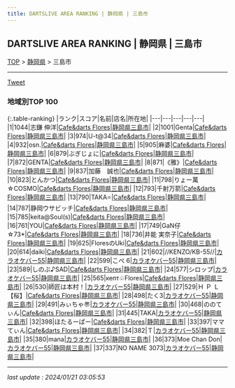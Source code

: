 ```yaml
---
title: DARTSLIVE AREA RANKING | 静岡県 | 三島市
---
```

## DARTSLIVE AREA RANKING | 静岡県 | 三島市

[TOP](/darts/rank/) > [静岡県](/darts/rank/静岡県/) > 三島市

___

<a href="https://twitter.com/share?ref_src=twsrc%5Etfw" data-text="DARTSLIVE AREA RANKING | 静岡県三島市" class="twitter-share-button" data-via="DARTSLIVE" data-hashtags="DARTSLIVE" data-related="DARTSLIVE" data-show-count="false">Tweet</a>

### 地域別TOP 100

{:.table-ranking}
|ランク|スコア|名前|店名|所在地|
|---|---|---|---|---|
|1|1044|志鎌 伸洋|<a href="https://search.dartslive.com/jp/shop/1673976f49e2a94e58d385ea46352d8f">Cafe&darts Flores</a>|<a href="/darts/rank/静岡県/三島市">静岡県三島市</a>|
|2|1001|Genta|<a href="https://search.dartslive.com/jp/shop/1673976f49e2a94e58d385ea46352d8f">Cafe&darts Flores</a>|<a href="/darts/rank/静岡県/三島市">静岡県三島市</a>|
|3|974|U-t@34|<a href="https://search.dartslive.com/jp/shop/1673976f49e2a94e58d385ea46352d8f">Cafe&darts Flores</a>|<a href="/darts/rank/静岡県/三島市">静岡県三島市</a>|
|4|932|osn.|<a href="https://search.dartslive.com/jp/shop/1673976f49e2a94e58d385ea46352d8f">Cafe&darts Flores</a>|<a href="/darts/rank/静岡県/三島市">静岡県三島市</a>|
|5|905|麻婆|<a href="https://search.dartslive.com/jp/shop/1673976f49e2a94e58d385ea46352d8f">Cafe&darts Flores</a>|<a href="/darts/rank/静岡県/三島市">静岡県三島市</a>|
|6|879|ぶぎじょに|<a href="https://search.dartslive.com/jp/shop/1673976f49e2a94e58d385ea46352d8f">Cafe&darts Flores</a>|<a href="/darts/rank/静岡県/三島市">静岡県三島市</a>|
|7|872|GENTA|<a href="https://search.dartslive.com/jp/shop/1673976f49e2a94e58d385ea46352d8f">Cafe&darts Flores</a>|<a href="/darts/rank/静岡県/三島市">静岡県三島市</a>|
|8|871|《雅》|<a href="https://search.dartslive.com/jp/shop/1673976f49e2a94e58d385ea46352d8f">Cafe&darts Flores</a>|<a href="/darts/rank/静岡県/三島市">静岡県三島市</a>|
|9|837|加藤　誠也|<a href="https://search.dartslive.com/jp/shop/1673976f49e2a94e58d385ea46352d8f">Cafe&darts Flores</a>|<a href="/darts/rank/静岡県/三島市">静岡県三島市</a>|
|10|823|とんかつ|<a href="https://search.dartslive.com/jp/shop/1673976f49e2a94e58d385ea46352d8f">Cafe&darts Flores</a>|<a href="/darts/rank/静岡県/三島市">静岡県三島市</a>|
|11|798|りょー萬☆COSMO|<a href="https://search.dartslive.com/jp/shop/1673976f49e2a94e58d385ea46352d8f">Cafe&darts Flores</a>|<a href="/darts/rank/静岡県/三島市">静岡県三島市</a>|
|12|793|千射万箭|<a href="https://search.dartslive.com/jp/shop/1673976f49e2a94e58d385ea46352d8f">Cafe&darts Flores</a>|<a href="/darts/rank/静岡県/三島市">静岡県三島市</a>|
|13|790|TAKA⭐|<a href="https://search.dartslive.com/jp/shop/1673976f49e2a94e58d385ea46352d8f">Cafe&darts Flores</a>|<a href="/darts/rank/静岡県/三島市">静岡県三島市</a>|
|14|787|静岡ウサビッチ|<a href="https://search.dartslive.com/jp/shop/1673976f49e2a94e58d385ea46352d8f">Cafe&darts Flores</a>|<a href="/darts/rank/静岡県/三島市">静岡県三島市</a>|
|15|785|keita@Soul(s)|<a href="https://search.dartslive.com/jp/shop/1673976f49e2a94e58d385ea46352d8f">Cafe&darts Flores</a>|<a href="/darts/rank/静岡県/三島市">静岡県三島市</a>|
|16|761|YOU|<a href="https://search.dartslive.com/jp/shop/1673976f49e2a94e58d385ea46352d8f">Cafe&darts Flores</a>|<a href="/darts/rank/静岡県/三島市">静岡県三島市</a>|
|17|749|GaN仔☆73*|<a href="https://search.dartslive.com/jp/shop/1673976f49e2a94e58d385ea46352d8f">Cafe&darts Flores</a>|<a href="/darts/rank/静岡県/三島市">静岡県三島市</a>|
|18|736|井能 実奈子|<a href="https://search.dartslive.com/jp/shop/1673976f49e2a94e58d385ea46352d8f">Cafe&darts Flores</a>|<a href="/darts/rank/静岡県/三島市">静岡県三島市</a>|
|19|625|FloresのUki|<a href="https://search.dartslive.com/jp/shop/1673976f49e2a94e58d385ea46352d8f">Cafe&darts Flores</a>|<a href="/darts/rank/静岡県/三島市">静岡県三島市</a>|
|20|614|daiki|<a href="https://search.dartslive.com/jp/shop/1673976f49e2a94e58d385ea46352d8f">Cafe&darts Flores</a>|<a href="/darts/rank/静岡県/三島市">静岡県三島市</a>|
|21|602|//KENZO/KB-55//|<a href="https://search.dartslive.com/jp/shop/a2cf79c286d5e9780d9b047a20a7ba1e">カラオケバー55</a>|<a href="/darts/rank/静岡県/三島市">静岡県三島市</a>|
|22|599|こぺ 6|<a href="https://search.dartslive.com/jp/shop/a2cf79c286d5e9780d9b047a20a7ba1e">カラオケバー55</a>|<a href="/darts/rank/静岡県/三島市">静岡県三島市</a>|
|23|589|しのぶ♪SAD|<a href="https://search.dartslive.com/jp/shop/1673976f49e2a94e58d385ea46352d8f">Cafe&darts Flores</a>|<a href="/darts/rank/静岡県/三島市">静岡県三島市</a>|
|24|577|シロップ|<a href="https://search.dartslive.com/jp/shop/a2cf79c286d5e9780d9b047a20a7ba1e">カラオケバー55</a>|<a href="/darts/rank/静岡県/三島市">静岡県三島市</a>|
|25|565|кепт♧Flores|<a href="https://search.dartslive.com/jp/shop/1673976f49e2a94e58d385ea46352d8f">Cafe&darts Flores</a>|<a href="/darts/rank/静岡県/三島市">静岡県三島市</a>|
|26|530|師匠は本村！|<a href="https://search.dartslive.com/jp/shop/a2cf79c286d5e9780d9b047a20a7ba1e">カラオケバー55</a>|<a href="/darts/rank/静岡県/三島市">静岡県三島市</a>|
|27|529|Ｈ Ｐ Ｌ 【桜】|<a href="https://search.dartslive.com/jp/shop/1673976f49e2a94e58d385ea46352d8f">Cafe&darts Flores</a>|<a href="/darts/rank/静岡県/三島市">静岡県三島市</a>|
|28|498|たく3|<a href="https://search.dartslive.com/jp/shop/a2cf79c286d5e9780d9b047a20a7ba1e">カラオケバー55</a>|<a href="/darts/rank/静岡県/三島市">静岡県三島市</a>|
|29|491|みぃちゃ〠|<a href="https://search.dartslive.com/jp/shop/a2cf79c286d5e9780d9b047a20a7ba1e">カラオケバー55</a>|<a href="/darts/rank/静岡県/三島市">静岡県三島市</a>|
|30|468|ののてぃん|<a href="https://search.dartslive.com/jp/shop/1673976f49e2a94e58d385ea46352d8f">Cafe&darts Flores</a>|<a href="/darts/rank/静岡県/三島市">静岡県三島市</a>|
|31|445|TAKA|<a href="https://search.dartslive.com/jp/shop/a2cf79c286d5e9780d9b047a20a7ba1e">カラオケバー55</a>|<a href="/darts/rank/静岡県/三島市">静岡県三島市</a>|
|32|398|ほたるーぱー|<a href="https://search.dartslive.com/jp/shop/1673976f49e2a94e58d385ea46352d8f">Cafe&darts Flores</a>|<a href="/darts/rank/静岡県/三島市">静岡県三島市</a>|
|33|397|ママてぃん|<a href="https://search.dartslive.com/jp/shop/1673976f49e2a94e58d385ea46352d8f">Cafe&darts Flores</a>|<a href="/darts/rank/静岡県/三島市">静岡県三島市</a>|
|34|382|Ｔ|<a href="https://search.dartslive.com/jp/shop/a2cf79c286d5e9780d9b047a20a7ba1e">カラオケバー55</a>|<a href="/darts/rank/静岡県/三島市">静岡県三島市</a>|
|35|380|mana|<a href="https://search.dartslive.com/jp/shop/a2cf79c286d5e9780d9b047a20a7ba1e">カラオケバー55</a>|<a href="/darts/rank/静岡県/三島市">静岡県三島市</a>|
|36|373|Moe Chan Don|<a href="https://search.dartslive.com/jp/shop/a2cf79c286d5e9780d9b047a20a7ba1e">カラオケバー55</a>|<a href="/darts/rank/静岡県/三島市">静岡県三島市</a>|
|37|337|NO NAME 3073|<a href="https://search.dartslive.com/jp/shop/a2cf79c286d5e9780d9b047a20a7ba1e">カラオケバー55</a>|<a href="/darts/rank/静岡県/三島市">静岡県三島市</a>|



___

_last update : 2024/01/21 03:05:53_


<script src="https://cdnjs.cloudflare.com/ajax/libs/jquery/3.6.1/jquery.min.js" integrity="sha512-aVKKRRi/Q/YV+4mjoKBsE4x3H+BkegoM/em46NNlCqNTmUYADjBbeNefNxYV7giUp0VxICtqdrbqU7iVaeZNXA==" crossorigin="anonymous" referrerpolicy="no-referrer"></script>
<script src="https://cdnjs.cloudflare.com/ajax/libs/jquery.tablesorter/2.31.3/js/jquery.tablesorter.min.js" integrity="sha512-qzgd5cYSZcosqpzpn7zF2ZId8f/8CHmFKZ8j7mU4OUXTNRd5g+ZHBPsgKEwoqxCtdQvExE5LprwwPAgoicguNg==" crossorigin="anonymous" referrerpolicy="no-referrer"></script>
<link rel="stylesheet" href="https://cdnjs.cloudflare.com/ajax/libs/jquery.tablesorter/2.31.3/css/theme.default.min.css" integrity="sha512-wghhOJkjQX0Lh3NSWvNKeZ0ZpNn+SPVXX1Qyc9OCaogADktxrBiBdKGDoqVUOyhStvMBmJQ8ZdMHiR3wuEq8+w==" crossorigin="anonymous" referrerpolicy="no-referrer" />
<script>
$(function() {
    $(".table-ranking").tablesorter({sortList:[[0, 0]]});
});
</script>

<script async src="https://platform.twitter.com/widgets.js" charset="utf-8"></script>